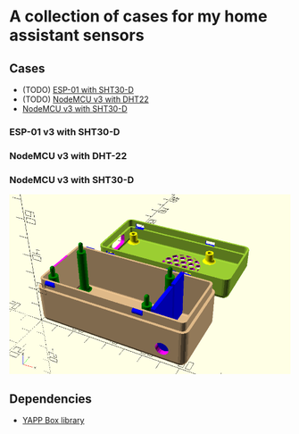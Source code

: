 # A collection of cases for my home assistant sensors

## Cases

- (TODO) [ESP-01 with SHT30-D](#esp-01-v3-with-sht30-d)
- (TODO) [NodeMCU v3 with DHT22](#nodemcu-v3-with-dht-22)
- [NodeMCU v3 with SHT30-D](#nodemcu-v3-with-sht30-d)


### ESP-01 v3 with SHT30-D
### NodeMCU v3 with DHT-22

### NodeMCU v3 with SHT30-D
![NodeMCU v3 with SHT30-D sensor](nodemcuv3_with_sht30.png)

## Dependencies
- [YAPP Box library](https://github.com/mrWheel/YAPP_Box)